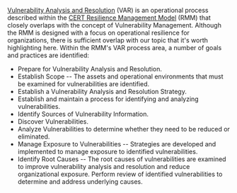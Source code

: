 [Vulnerability Analysis and Resolution](https://insights.sei.cmu.edu/library/vulnerability-analysis-and-resolution-var-cert-rmm-process-area/)
(VAR) is an operational process
described within the [CERT Resilience Management Model](https://insights.sei.cmu.edu/library/cert-resilience-management-model-cert-rmm-collection/)
(RMM) that closely overlaps with the concept of
Vulnerability Management. Although the RMM is designed with a focus on
operational resilience for organizations, there is sufficient overlap
with our topic that it's worth highlighting here. Within the RMM's VAR
process area, a number of goals and practices are identified:

- Prepare for Vulnerability Analysis and Resolution.
- Establish Scope -- The assets and operational environments that must
be examined for vulnerabilities are identified.
- Establish a Vulnerability Analysis and Resolution Strategy.
- Establish and maintain a process for identifying and analyzing
vulnerabilities.
- Identify Sources of Vulnerability Information.
- Discover Vulnerabilities.
- Analyze Vulnerabilities to determine whether they need to be reduced
or eliminated.
- Manage Exposure to Vulnerabilities -- Strategies are developed and
implemented to manage exposure to identified vulnerabilities.
- Identify Root Causes -- The root causes of vulnerabilities are
examined to improve vulnerability analysis and resolution and reduce
organizational exposure. Perform review of identified
vulnerabilities to determine and address underlying causes.

